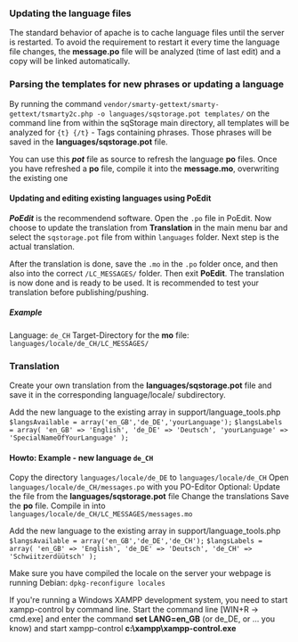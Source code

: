 ### Updating the language files
The standard behavior of apache is to cache language files until the server is restarted.
To avoid the requirement to restart it every time the language file changes, the **message.po** file will be analyzed (time of last edit) and a copy will be linked automatically.

### Parsing the templates for new phrases or updating a language
By running the command 
`vendor/smarty-gettext/smarty-gettext/tsmarty2c.php -o languages/sqstorage.pot templates/`
on the command line from within the sqStorage main directory, all templates will be analyzed for
`{t} {/t}` - Tags containing phrases.
Those phrases will be saved in the **languages/sqstorage.pot** file.

You can use this ***pot*** file as source to refresh the language **po** files.
Once you have refreshed a **po** file, compile it into the **message.mo**, overwriting the existing one

#### Updating and editing existing languages using PoEdit
***PoEdit*** is the recommendend software. Open the `.po` file in PoEdit.
Now choose to update the translation from **Translation** in the main menu bar and select the `sqstorage.pot` file from within `languages` folder. Next step is the actual translation.

After the translation is done, save the `.mo` in the `.po` folder once, and then also into the correct `/LC_MESSAGES/` folder. Then exit **PoEdit**. The translation is now done and is ready to be used. It is recommended to test your translation before publishing/pushing.

##### Example
Language: `de_CH`
Target-Directory for the **mo** file: `languages/locale/de_CH/LC_MESSAGES/`

### Translation
Create your own translation from the **languages/sqstorage.pot** file and save it in the corresponding language/locale/ subdirectory.

Add the new language to the existing array in
support/language_tools.php
`$langsAvailable = array('en_GB','de_DE','yourLanguage');`
`$langsLabels = array(
    'en_GB' => 'English',
    'de_DE' => 'Deutsch',
    'yourLanguage' => 'SpecialNameOfYourLanguage'
);`

#### Howto: Example - new language `de_CH`
Copy the directory `languages/locale/de_DE` to `languages/locale/de_CH`
Open `languages/locale/de_CH/messages.po` with you PO-Editor
Optional: Update the file from the **languages/sqstorage.pot** file
Change the translations
Save the **po** file.
Compile in into `languages/locale/de_CH/LC_MESSAGES/messages.mo`

Add the new language to the existing array in
support/language_tools.php
`$langsAvailable = array('en_GB','de_DE','de_CH');`
`$langsLabels = array(
    'en_GB' => 'English',
    'de_DE' => 'Deutsch',
    'de_CH' => 'Schwiitzerdüütsch'
);`

Make sure you have compiled the locale on the server your webpage is running
Debian: `dpkg-reconfigure locales`

If you're running a Windows XAMPP development system, you need to start xampp-control by command line.
Start the command line [WIN+R -> cmd.exe] and enter the command
**set LANG=en_GB** (or de_DE, or ... you know)
and start xampp-control 
**c:\xampp\xampp-control.exe**



